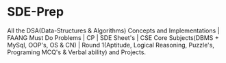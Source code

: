 # SDE-Prep
All the DSA(Data-Structures &amp; Algorithms) Concepts and Implementations | FAANG Must Do Problems | CP | SDE Sheet's | CSE Core Subjects(DBMS + MySql, OOP's, OS &amp; CN) | Round 1(Aptitude, Logical Reasoning, Puzzle's, Programing MCQ's &amp; Verbal ability) and Projects.

